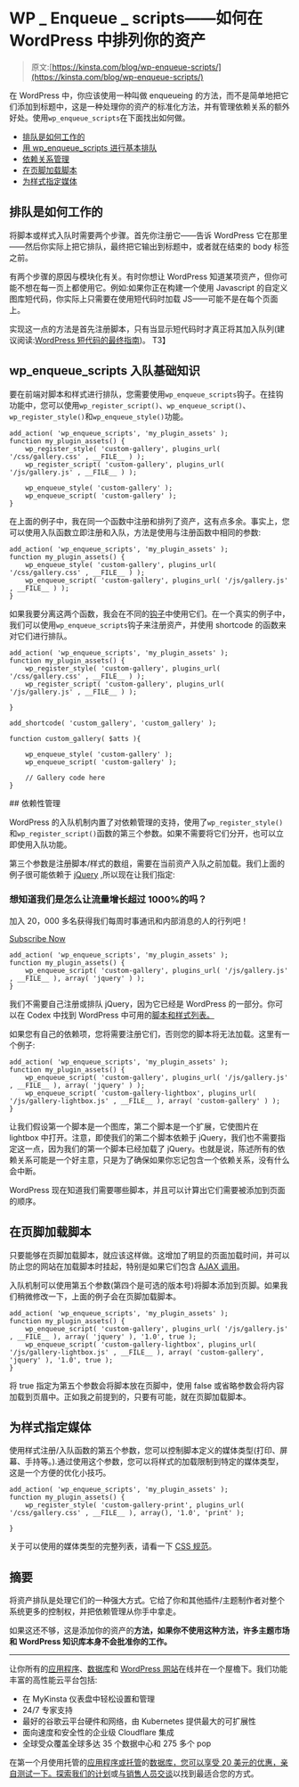 # WP _ Enqueue _ scripts——如何在 WordPress 中排列你的资产

> 原文:[https://kinsta.com/blog/wp-enqueue-scripts/](https://kinsta.com/blog/wp-enqueue-scripts/)

在 WordPress 中，你应该使用一种叫做 enqueueing 的方法，而不是简单地把它们添加到标题中，这是一种处理你的资产的标准化方法，并有管理依赖关系的额外好处。使用`wp_enqueue_scripts`在下面找出如何做。

*   [排队是如何工作的](#how-enqueueing-works)
*   [用 wp_enqueue_scripts 进行基本排队](#enqueueing-basics)
*   [依赖关系管理](#dependency-management)
*   [在页脚加载脚本](#load-scripts-in-footer)
*   [为样式指定媒体](#specifying-media-for-styles)

## 排队是如何工作的

将脚本或样式入队时需要两个步骤。首先你注册它——告诉 WordPress 它在那里——然后你实际上把它排队，最终把它输出到标题中，或者就在结束的 body 标签之前。

有两个步骤的原因与模块化有关。有时你想让 WordPress 知道某项资产，但你可能不想在每一页上都使用它。例如:如果你正在构建一个使用 Javascript 的自定义图库短代码，你实际上只需要在使用短代码时加载 JS——可能不是在每个页面上。

实现这一点的方法是首先注册脚本，只有当显示短代码时才真正将其加入队列(建议阅读:[WordPress 短代码的最终指南](https://kinsta.com/blog/wordpress-shortcodes/))。
T3】

## wp_enqueue_scripts 入队基础知识

要在前端对脚本和样式进行排队，您需要使用`wp_enqueue_scripts`钩子。在挂钩功能中，您可以使用`wp_register_script()`、`wp_enqueue_script()`、`wp_register_style()`和`wp_enqueue_style()`功能。

```
add_action( 'wp_enqueue_scripts', 'my_plugin_assets' );
function my_plugin_assets() {
    wp_register_style( 'custom-gallery', plugins_url( '/css/gallery.css' , __FILE__ ) );
    wp_register_script( 'custom-gallery', plugins_url( '/js/gallery.js' , __FILE__ ) );

    wp_enqueue_style( 'custom-gallery' );
    wp_enqueue_script( 'custom-gallery' );
}
```

在上面的例子中，我在同一个函数中注册和排列了资产，这有点多余。事实上，您可以使用入队函数立即注册和入队，方法是使用与注册函数中相同的参数:

```
add_action( 'wp_enqueue_scripts', 'my_plugin_assets' );
function my_plugin_assets() {
    wp_enqueue_style( 'custom-gallery', plugins_url( '/css/gallery.css' , __FILE__ ) );
    wp_enqueue_script( 'custom-gallery', plugins_url( '/js/gallery.js' , __FILE__ ) );
}
```

如果我要分离这两个函数，我会在不同的[钩子](https://kinsta.com/blog/wordpress-hooks/)中使用它们。在一个真实的例子中，我们可以使用`wp_enqueue_scripts`钩子来注册资产，并使用 shortcode 的函数来对它们进行排队。

```
add_action( 'wp_enqueue_scripts', 'my_plugin_assets' );
function my_plugin_assets() {
    wp_register_style( 'custom-gallery', plugins_url( '/css/gallery.css' , __FILE__ ) );
    wp_register_script( 'custom-gallery', plugins_url( '/js/gallery.js' , __FILE__ ) );

}

add_shortcode( 'custom_gallery', 'custom_gallery' );

function custom_gallery( $atts ){

    wp_enqueue_style( 'custom-gallery' );
    wp_enqueue_script( 'custom-gallery' );

    // Gallery code here
}
```

 <kinsta-advanced-cta language="en_US" type-int-post="4230" type-int-position="1">## 依赖性管理

WordPress 的入队机制内置了对依赖管理的支持，使用了`wp_register_style()`和`wp_register_script()`函数的第三个参数。如果不需要将它们分开，也可以立即使用入队功能。

第三个参数是注册脚本/样式的数组，需要在当前资产入队之前加载。我们上面的例子很可能依赖于 [jQuery](https://kinsta.com/knowledgebase/what-is-jquery/) ,所以现在让我们指定:

 <dialog id="newsletter" class="dialog dialog has-dark-blue-background-color email-modal" aria-hidden="true">## 注册订阅时事通讯

<kinsta-form show-name="false" show-phone="false" show-website="false" show-company="false" show-disk-space="false" show-monthly-visits="false" show-number-of-websites="false" show-message="false" submit-button-text="Sign Up Now" submit-button-text-sending="Signing Up..." success-title="Thanks for subscribing!" success-message="Keep an eye out for our next newsletter." terms-template="newsletter" hubspot-source="subscribe_to_newsletter" submit-button-text-loading="Signing Up"></kinsta-form></dialog>

### 想知道我们是怎么让流量增长超过 1000%的吗？

加入 20，000 多名获得我们每周时事通讯和内部消息的人的行列吧！

[Subscribe Now](#newsletter)

```
add_action( 'wp_enqueue_scripts', 'my_plugin_assets' );
function my_plugin_assets() {
    wp_enqueue_script( 'custom-gallery', plugins_url( '/js/gallery.js' , __FILE__ ), array( 'jquery' ) );
}
```

我们不需要自己注册或排队 jQuery，因为它已经是 WordPress 的一部分。你可以在 Codex 中找到 WordPress 中可用的[脚本和样式列表。](https://codex.wordpress.org/Function_Reference/wp_enqueue_script#Default_Scripts_Included_and_Registered_by_WordPress)

如果您有自己的依赖项，您将需要注册它们，否则您的脚本将无法加载。这里有一个例子:

```
add_action( 'wp_enqueue_scripts', 'my_plugin_assets' );
function my_plugin_assets() {
    wp_enqueue_script( 'custom-gallery', plugins_url( '/js/gallery.js' , __FILE__ ), array( 'jquery' ) );
    wp_enqueue_script( 'custom-gallery-lightbox', plugins_url( '/js/gallery-lightbox.js' , __FILE__ ), array( 'custom-gallery' ) );
}
```

让我们假设第一个脚本是一个图库，第二个脚本是一个扩展，它使图片在 lightbox 中打开。注意，即使我们的第二个脚本依赖于 jQuery，我们也不需要指定这一点，因为我们的第一个脚本已经加载了 jQuery。也就是说，陈述所有的依赖关系可能是一个好主意，只是为了确保如果你忘记包含一个依赖关系，没有什么会中断。

WordPress 现在知道我们需要哪些脚本，并且可以计算出它们需要被添加到页面的顺序。

## 在页脚加载脚本

只要能够在页脚加载脚本，就应该这样做。这增加了明显的页面加载时间，并可以防止您的网站在加载脚本时挂起，特别是如果它们包含 [AJAX 调用](https://kinsta.com/blog/admin-ajax-php/)。

入队机制可以使用第五个参数(第四个是可选的版本号)将脚本添加到页脚。如果我们稍微修改一下，上面的例子会在页脚加载脚本。

```
add_action( 'wp_enqueue_scripts', 'my_plugin_assets' );
function my_plugin_assets() {
    wp_enqueue_script( 'custom-gallery', plugins_url( '/js/gallery.js' , __FILE__ ), array( 'jquery' ), '1.0', true );
    wp_enqueue_script( 'custom-gallery-lightbox', plugins_url( '/js/gallery-lightbox.js' , __FILE__ ), array( 'custom-gallery', 'jquery' ), '1.0', true );
}
```

将 true 指定为第五个参数会将脚本放在页脚中，使用 false 或省略参数会将内容加载到页眉中。正如我之前提到的，只要有可能，就在页脚加载脚本。
<kinsta-advanced-cta language="en_US" type-int-post="4230" type-int-position="2"></kinsta-advanced-cta>

## 为样式指定媒体

使用样式注册/入队函数的第五个参数，您可以控制脚本定义的媒体类型(打印、屏幕、手持等。).通过使用这个参数，您可以将样式的加载限制到特定的媒体类型，这是一个方便的优化小技巧。

```
add_action( 'wp_enqueue_scripts', 'my_plugin_assets' );
function my_plugin_assets() {
    wp_register_style( 'custom-gallery-print', plugins_url( '/css/gallery.css' , __FILE__ ), array(), '1.0', 'print' );

}
```

关于可以使用的媒体类型的完整列表，请看一下 [CSS 规范](http://www.w3.org/TR/CSS2/media.html#media-types)。

## 摘要

将资产排队是处理它们的一种强大方式。它给了你和其他插件/主题制作者对整个系统更多的控制权，并把依赖管理从你手中拿走。

如果这还不够，这是添加你的资产的**方法，如果你不使用这种方法，许多主题市场和 WordPress 知识库本身不会批准你的工作。**

* * *

让你所有的[应用程序](https://kinsta.com/application-hosting/)、[数据库](https://kinsta.com/database-hosting/)和 [WordPress 网站](https://kinsta.com/wordpress-hosting/)在线并在一个屋檐下。我们功能丰富的高性能云平台包括:

*   在 MyKinsta 仪表盘中轻松设置和管理
*   24/7 专家支持
*   最好的谷歌云平台硬件和网络，由 Kubernetes 提供最大的可扩展性
*   面向速度和安全性的企业级 Cloudflare 集成
*   全球受众覆盖全球多达 35 个数据中心和 275 多个 pop

在第一个月使用托管的[应用程序或托管](https://kinsta.com/application-hosting/)的[数据库，您可以享受 20 美元的优惠，亲自测试一下。探索我们的](https://kinsta.com/database-hosting/)[计划](https://kinsta.com/plans/)或[与销售人员交谈](https://kinsta.com/contact-us/)以找到最适合您的方式。</kinsta-advanced-cta>